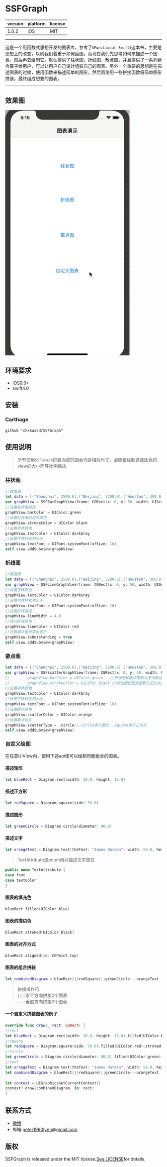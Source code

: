 # SSFGraph
|version|platform|license|
|---|---|---|
|1.0.2|iOS|MIT|
---
这是一个用函数式思想开发的图表库，参考了`《Functional Swift》`这本书，主要是思想上的改变，以前我们着重于如何画图，而现在我们先思考如何来描述一个图表，然后再去绘制它。默认提供了柱状图，折线图，散点图，并且提供了一系列组合算子给用户，可以让用户自己设计组装自己的图表。另外一个重要的思想是在描述图表的时候，使用函数来描述简单的图形，然后再使用一些拼接函数将简单图形拼装，最终组成想要的图表。

---
## 效果图
![图表效果图](/SSFGraphShow.gif "图表效果图")

## 环境要求
* iOS9.0+
* swift4.0

## 安装
### Carthage
```
github "chkkassd/SSFGraph"
```

## 使用说明
> 所有使用`SSFGraph`拼装而成的图表均是相对尺寸，会随着绘制这些图表的view的大小而等比例缩放
### 柱状图
```swift
//数据源
let data = [("Shanghai", 2500.0),("Beijing", 3200.0),("Houston", 300.0),("New York", 1500.0),("Berlin", 1400.0)]
var graphView = SSFBarGraphView(frame: CGRect(x: 0, y: 50, width: UIScreen.main.bounds.width, height: 400), sourceData: data)
//设置柱状条颜色
graphView.barColor = UIColor.green
//设置柱状条的边界颜色
graphView.strokeColor = UIColor.black
//设置字体颜色
graphView.textColor = UIColor.darkGray
//设置字体样式和大小
graphView.textFont = UIFont.systemFont(ofSize: 16)
self.view.addSubview(graphView)
```
### 折线图
```swift
//数据源
let data = [("Shanghai", 2500.0),("Beijing", 3200.0),("Houston", 300.0),("New York", 1500.0),("Berlin", 1400.0)]
var graphView = SSFLineGraphView(frame: CGRect(x: 0, y: 50, width: UIScreen.main.bounds.width, height: 400), sourceData: data)
//设置字体颜色
graphView.textColor = UIColor.darkGray
//设置字体样式和大小
graphView.textFont = UIFont.systemFont(ofSize: 16)
//设置折线宽度
graphView.lineWidth = 4.0
//这只折线颜色
graphView.lineColor = UIColor.red
//在数据点是否突出显示
graphView.isOutstanding = true
self.view.addSubview(graphView)
```
### 散点图
```swift
let data = [("Shanghai", 2500.0),("Beijing", 3200.0),("Houston", 300.0),("New York", 1500.0),("Berlin", 1400.0)]
var graphView = SSFScatterGraphView(frame: CGRect(x: 0, y: 50, width: UIScreen.main.bounds.width, height: 400), sourceData: data)
//        graphView.barColor = UIColor.green   //折线图和散点图默认无法改这个属性
//        graphView.strokeColor = UIColor.black //折线图和散点图默认无法改这个属性
//设置字体颜色
graphView.textColor = UIColor.darkGray
//设置字体样式和大小
graphView.textFont = UIFont.systemFont(ofSize: 16)
//设置散点颜色
graphView.scatterColor = UIColor.orange
//设置散点样式
graphView.scatterType = .circle//.circle表示圆形，.square表示正方形
self.view.addSubview(graphView)
```
### 自定义绘图
在任意UIView内，使用下述api便可以绘制所能组合的图表。
#### 描述矩形
```swift
let blueRect = Diagram.rect(width: 30.0, height: 15.0)
```
#### 描述正方形
```swift
let redSquare = Diagram.square(side: 50.0)
```
#### 描述圆形
```swift
let greenCircle = Diagram.circle(diameter: 80.0)
```
#### 描述文字
```swift
let orangeText = Diagram.text(theText: "James Harden", width: 50.0, height: 10.0, textAttribute: [TextAttribute.font: UIFont.systemFont(ofSize: 20.0), TextAttribute.textColor: UIColor.orange])
```
> TextAttribute是enum用以描述文字属性
 ```swift
 public enum TextAttribute {
 case font
 case textColor
 }
```
#### 图表的填充色
```swift
blueRect.filled(UIColor.blue)
```
#### 图表的描边色
```swift
blueRect.stroked(UIColor.black)
```
#### 图表的对齐方式
```swift
blueRect.aligned(to: CGPoint.top)
```
#### 图表的组合拼装
```swift
let combinedDiagram = blueRect|||redSquare|||greenCircle---orangeText
```
> 拼接操作符  
`|||`:水平方向拼接2个图表  
`---`:垂直方向拼接2个图表

#### 一个自定义拼装图表的例子
```swift
override func draw(_ rect: CGRect) {
//rect
let blueRect = Diagram.rect(width: 30.0, height: 15.0).filled(UIColor.blue).stroked(UIColor.black).aligned(to: CGPoint.top)
//square
let redSquare = Diagram.square(side: 50.0).filled(UIColor.red).stroked(UIColor.black).aligned(to: CGPoint.top)
//circle
let greenCircle = Diagram.circle(diameter: 80.0).filled(UIColor.green).stroked(UIColor.black).aligned(to: CGPoint.top)
//text
let orangeText = Diagram.text(theText: "James Harden", width: 50.0, height: 10.0, textAttribute: [TextAttribute.font: UIFont.systemFont(ofSize: 20.0), TextAttribute.textColor: UIColor.orange]).aligned(to: CGPoint.top)
let combinedDiagram = blueRect|||redSquare|||greenCircle---orangeText

let context = UIGraphicsGetCurrentContext()
context?.draw(combinedDiagram, in: rect)
}
```
## 联系方式
* [微博](https://weibo.com/u/2138535555 "PETER的微博")
* 邮箱:peter1990lynn@gmail.com

## 版权
SSFGraph is released under the MIT license.[See LICENSE](https://github.com/chkkassd/SSFGraph/blob/master/LICENSE)for details.
